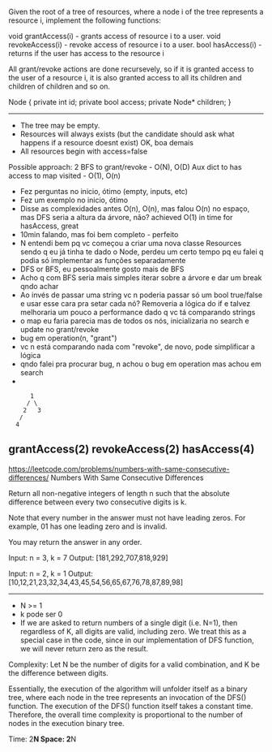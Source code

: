 Given the root of a tree of resources, where a node i of the tree represents a resource i, implement the following functions:

void grantAccess(i) - grants access of resource i to a user.
void revokeAccess(i) - revoke access of resource i to a user.
bool hasAccess(i) - returns if the user has access to the resource i

All grant/revoke actions are done recursevely, so if it is granted access to the user of a resource i, it is also granted access to all its children and children of children and so on.

Node {
    private int id; 
    private bool access;
    private Node* children; 
}

---------
- The tree may be empty. 
- Resources will always exists (but the candidate should ask what happens if a resource doesnt exist) OK, boa demais
- All resources begin with access=false

Possible approach: 
    2 BFS to grant/revoke - O(N), O(D)
    Aux dict to has access to map visited - O(1), O(n)

- Fez perguntas no inicio, ótimo (empty, inputs, etc)
- Fez um exemplo no inicio, ótimo
- Disse as complexidades antes O(n), O(n), mas falou O(n) no espaço, mas DFS seria a altura da árvore, não? achieved O(1) in time for hasAccess, great
- 10min falando, mas foi bem completo - perfeito
- N entendi bem pq vc começou a criar uma nova classe Resources sendo q eu já tinha te dado o Node, perdeu um certo tempo pq eu falei q podia só implementar as funções separadamente
- DFS or BFS, eu pessoalmente gosto mais de BFS
- Acho q com BFS seria mais simples iterar sobre a árvore e dar um break qndo achar
- Ao invés de passar uma string vc n poderia passar só um bool true/false e usar esse cara pra setar cada nó? Removeria a lógica do if e talvez melhoraria um pouco a performance dado q vc tá comparando strings
- o map eu faria parecia mas de todos os nós, inicializaria no search e update no grant/revoke
- bug em operation(n, "grant")
- vc n está comparando nada com "revoke", de novo, pode simplificar a lógica
- qndo falei pra procurar bug, n achou o bug em operation mas achou em search
- 

          1
         / \
        2   3
       /
      4

grantAccess(2)
revokeAccess(2)
hasAccess(4)
---------------------------------------------------------------------------------------------------------------------------------------
https://leetcode.com/problems/numbers-with-same-consecutive-differences/
Numbers With Same Consecutive Differences

Return all non-negative integers of length n such that the absolute difference between every two consecutive digits is k.

Note that every number in the answer must not have leading zeros. For example, 01 has one leading zero and is invalid.

You may return the answer in any order.

Input: n = 3, k = 7
Output: [181,292,707,818,929]

Input: n = 2, k = 1
Output: [10,12,21,23,32,34,43,45,54,56,65,67,76,78,87,89,98]

----------
- N >= 1
- k pode ser 0
- If we are asked to return numbers of a single digit (i.e. N=1), then regardless of K, all digits are valid, including zero. We treat this as a special case in the code, since in our implementation of DFS function, we will never return zero as the result.

Complexity:
Let N be the number of digits for a valid combination, and K be the difference between digits.

Essentially, the execution of the algorithm will unfolder itself as a binary tree, where each node in the tree represents an invocation of the DFS() function. The execution of the DFS() function itself takes a constant time. Therefore, the overall time complexity is proportional to the number of nodes in the execution binary tree.

Time: 2**N
Space: 2**N
